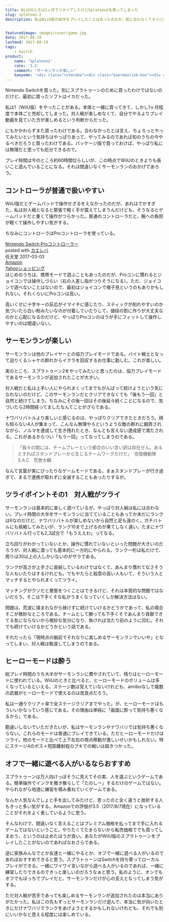 ```yaml
---
title: WiiUのときは1ヶ月でリタイアしたけどSplatoon2を買ってしまった
slug: splatoon-2
description: 私はWiiU版の前作をプレイしたことはあったのだが、肌に合わなくてすぐに処分してしまった経験がある。にもかかわらず、Splatoon2を購入した。対人戦は楽しめなかったが、今作ではサーモンランという協力プレイモードがあるので楽しめている。


featuredimage: images/cover/game.jpg
date: 2017-08-19
lastmod: 2017-08-19
tags: 
    - Switch
product:
    name: 'Splatoon2'
    rate: '3.5'
    comment: 'サーモンランが楽しい'
    kaeyome: '<div class="cstmreba"><div class="kaerebalink-box"><div class="kaerebalink-image"><a href="https://www.amazon.co.jp/exec/obidos/ASIN/B072J2J26T/illusionspace-22/" target="_blank" ><img src="https://images-fe.ssl-images-amazon.com/images/I/61t2z334DvL._SL160_.jpg" style="border: none;" /></a></div><div class="kaerebalink-info"><div class="kaerebalink-name"><a href="https://www.amazon.co.jp/exec/obidos/ASIN/B072J2J26T/illusionspace-22/" target="_blank" >Splatoon 2 (スプラトゥーン2)</a><div class="kaerebalink-powered-date">posted with <a href="https://kaereba.com" rel="nofollow" target="_blank">カエレバ</a></div></div><div class="kaerebalink-detail"> 任天堂 2017-07-21    </div><div class="kaerebalink-link1"><div class="shoplinkamazon"><a href="https://www.amazon.co.jp/gp/search?keywords=splatoon2&__mk_ja_JP=%E3%82%AB%E3%82%BF%E3%82%AB%E3%83%8A&tag=illusionspace-22" target="_blank" >Amazon</a></div><div class="shoplinkyahoo"><a href="//ck.jp.ap.valuecommerce.com/servlet/referral?sid=3085416&pid=882193779&vc_url=http%3A%2F%2Fsearch.shopping.yahoo.co.jp%2Fsearch%3Fp%3Dsplatoon2&vcptn=kaereba" target="_blank" >Yahooショッピング<img src="//ad.jp.ap.valuecommerce.com/servlet/gifbanner?sid=3085416&pid=882193779" height="1" width="1" border="0"></a></div></div></div><div class="booklink-footer"></div></div></div>'
---
```


Nintendo Switchを買った。別にスプラトゥーンのために買ったわけではないのだけど、最初に買ったソフトはイカだった。

私は1（WiiU版）をやったことがある。本体と一緒に買ってきて、しかし1ヶ月程度で本体ごと売却してしまった。対人戦が楽しめなくて、自分でやるよりプレイ動画を見ていた方が楽しめるという判断からだった。

にもかかわらずまた買ったわけである。合わなかったとは言え、ちょろっとやってみたいという気持ちはやっぱりあって、やってみるのであれば旬のうちの今やるべきだろうと買ったわけである。パッケージ版で買っておけば、やっぱり私には無理だと思っても処分できるので。

プレイ時間は今のところ約60時間位らしいが、この時点でWiiUのときよりも長いこと遊んでいることになる。それは間違いなくサーモンランのおかげであろう。


## コントローラが普通で扱いやすい


WiiU版だとゲームパッドで操作せざるをえなかったのだが、あれはでかすぎた。私は対人戦となると緊張で軽く手が震えてしまうんだけども、そうなるとゲームパッドだと重くて操作がつらかった。普通のコントローラだと、腕への負担が軽くて操作しやすい気がする。

ちなみにコントローラはProコントローラを使っている。

<div class="cstmreba">
<div class="kaerebalink-box">
<div class="kaerebalink-image"><a href="https://www.amazon.co.jp/exec/obidos/ASIN/B01NCX3W3O/illusionspace-22/" target="_blank" ><img alt=""  src="https://images-fe.ssl-images-amazon.com/images/I/51OWg-zsNHL._SL160_.jpg" style="border: none;" /></a></div>
<div class="kaerebalink-info">
<div class="kaerebalink-name"><a href="https://www.amazon.co.jp/exec/obidos/ASIN/B01NCX3W3O/illusionspace-22/" target="_blank" >Nintendo Switch Proコントローラー</a>

<div class="kaerebalink-powered-date">posted with <a href="https://kaereba.com" rel="nofollow" target="_blank">カエレバ</a></div>
</div>
<div class="kaerebalink-detail"> 任天堂 2017-03-03    </div>
<div class="kaerebalink-link1">
<div class="shoplinkamazon"><a href="https://www.amazon.co.jp/gp/search?keywords=Switch%E3%80%80%E3%83%97%E3%83%AD%E3%82%B3%E3%83%B3%E3%83%88%E3%83%AD%E3%83%BC%E3%83%A9&#038;__mk_ja_JP=%E3%82%AB%E3%82%BF%E3%82%AB%E3%83%8A&#038;tag=illusionspace-22" target="_blank" >Amazon</a></div>
<div class="shoplinkyahoo"><a href="//ck.jp.ap.valuecommerce.com/servlet/referral?sid=3085416&#038;pid=882193779&#038;vc_url=http%3A%2F%2Fsearch.shopping.yahoo.co.jp%2Fsearch%3Fp%3DSwitch%25E3%2580%2580%25E3%2583%2597%25E3%2583%25AD%25E3%2582%25B3%25E3%2583%25B3%25E3%2583%2588%25E3%2583%25AD%25E3%2583%25BC%25E3%2583%25A9&#038;vcptn=kaereba" target="_blank" >Yahooショッピング<img alt=""  src="//ad.jp.ap.valuecommerce.com/servlet/gifbanner?sid=3085416&#038;pid=882193779" height="1" width="1"></a></div>
</div>
</div>
<div class="booklink-footer"></div>
</div>
</div>
はじめのうちは、携帯モードで遊ぶこともあったのだが、Proコンに慣れるとジョイコンでは操作しづらい（右の人差し指がつりそうになる）。ただ、ジョイコンで遊べないことはないので、最初はジョイコンで様子見というのもありかもしれない。それくらいにProコンは高い。

高いくせに十字キーの反応がイマイチに感じたり、スティックが削れやすいのか気づいたら白い粉みたいなのが付着していたりして、値段の割に作りが大丈夫なのかと心配になるのだけど、やっぱりProコンのほうが手にフィットして操作しやすいのは間違いない。


## サーモンランが楽しい


サーモンランは他のプレイヤーとの協力プレイモードである。バイト戦士となって迫りくるシャケの群れからイクラを回収するお仕事に勤しむ。これが楽しい。

実のところ、スプラトゥーン2をやってみたいと思ったのは、協力プレイモードであるサーモンランが追加されたことが大きい。

対人戦だと私は上手い人にやられまくってまでもがんばって続けようという気になれないのだけど、このサーモンランだとクリアできなくても「後もう一回」と自然と続けてしまう。ちなみにその後一回はその後延々続くことになるので、気づいたら2時間経ってましたなんてことがざらである。

ナワバリバトルより楽しいと感じるのは、やっぱりクリアできたときだろう。顔も知らない4人が集まって、こんなん無理やろというような敵の群れに翻弄されながら、ノルマを達成して生き残れたとき、なんとも言えない達成感で満たされる。これがあるからつい「もう一回」ってなってしまうのである。

<blockquote>
  「我々の間には、チームプレーという都合のいい言い訳は存在せん。あるとすればスタンドプレーから生じるチームワークだけだ」　攻殻機動隊S.A.C　荒巻大輔

</blockquote>
なんて言葉が実にぴったりなゲームモードである。まぁスタンドプレーが行き過ぎて、まるで連携が取れずに全滅することもあったりするが。


## ツライポイントその1　対人戦がツライ


サーモンランは基本的に楽しく遊べているが、やっぱり対人戦は私には合わない。プレイ時間の大半をサーモンランに当てていることもあってか未だにランクは6なのだけど、ナワバリバトルが楽しめないから自然と足も遠のく。ガチバトルにも挑戦してみたいが、ランク10まで上げるのが果てしなく遠い。たまにナワバリバトル行っても2,3試合で「もうええわ」ってなる。

立ち回りがわかっていないとか、操作に慣れていないといった問題が大きいのだろうが、対人戦に潜っても基本的に一方的にやられる。ランク一桁は私だけで、周りは30以上の人しかいないのがザラである。

ランクが高さが上手さに直結しているわけではなくて、あんまり慣れてなさそうな人もいたりはするけれども。でもやたらと殺意の高い人もいて、そういう人とマッチするとやられまくってツライ。

マッチングがクソだと悪態をつくことはできるけど、それは本質的な問題ではないだろう。そこは下手くそな私がうまくなっていくしか解決方法はない。

問題は、荒波に揉まれながら挫けずに続けていけるかどうかであって、私の場合そこが微妙なところである。チームとして勝っても下手くそであんまり貢献できてる気にならないから微妙な気分になり、負ければ当たり前のように凹む。それでも続けていけるかどうかという話である。

それだったら「現時点の腕前でそれなりに楽しめるサーモンランでいいや」となってしまい、対人戦は敬遠してしまうのである。


## ヒーローモードは酔う


総プレイ時間のうち大半がサーモンランに費やされていて、残りはヒーローモードに使われている。WiiUのときと比べると、ヒーローモードのボリュームは多くなっているといえる。ステージ数は覚えていないけれども、amiiboなしで複数の武器がヒーローモードで使えるのは改良点だろう。

私は一通りクリア＋傘で全ステージクリアまでやった。が、ヒーローモードはもういいかなっていう感じである。その理由は単純に「画面に酔って気持ち悪くなるから」である。

勘違いしないでいただきたいが、私はサーモンランやナワバリでは気持ち悪くならない。これらのモードは普通にプレイできている。ただヒーローモードだけはツライ。他のモードと比べて上下左右の視点移動が激しいせいかもしれない。特にステージ4のボス＋短距離射程のブキでの戦いは超きつかった。


## オフで一緒に遊べる人がいるならおすすめ


スプラトゥーンは万人向けっぽそうに見えてその実、人を選ぶというゲームである。簡単操作でインクを撒き散らして「たのしー」するだけのゲームではない。やられながら地道に練習を積み重ねていくゲームである。

なんか人気なんでしょと手を出してみたけど、思ったのと全く違うと挫折する人もきっと多い気がする。Amazonでの評価が3.5（2017/8/7現在）になっていることがそれをよく表しているように思う。

そんなわけで、間違いなく言えることはプレミアム価格を払ってまで手に入れるゲームではないということ。やりたくてたまらないから転売価格ででも買ってしまおう、というのは止めたほうが良い。あなたがWiiU版のスプラトゥーンをプレイしたことがないのであればなおさらである。

逆に家族みんなでとか友達と一緒にやるとか、オフで一緒に遊べる人がいるのであればおすすめできると思う。スプラトゥーンはSwitchを持ち寄ってローカルプレイができる。一緒にワイワイ言いながら遊べる人がいるのであれば、一緒に練習したりできるのできっと楽しいのだろうなぁと思う。私のように、オンでもオフでもぼっちでプレイだと、サーモンランだけが心の支えとなってしまう気がする。

ただ対人戦が苦手であっても楽しめるサーモンランが追加されたのは本当にありがたかった。私はこの先もずっとサーモンランだけ遊んで、本当に気が向いたときにだけナワバリでランクをあげようとするかもしれないけれども、それでも別にいいかなと思える程度には楽しめている。


  